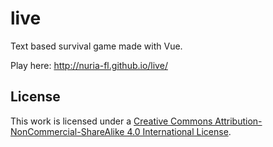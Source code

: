 # live

Text based survival game made with Vue.

Play here: http://nuria-fl.github.io/live/

## License

This work is licensed under a [Creative Commons Attribution-NonCommercial-ShareAlike 4.0 International License](http://creativecommons.org/licenses/by-nc-sa/4.0/).
